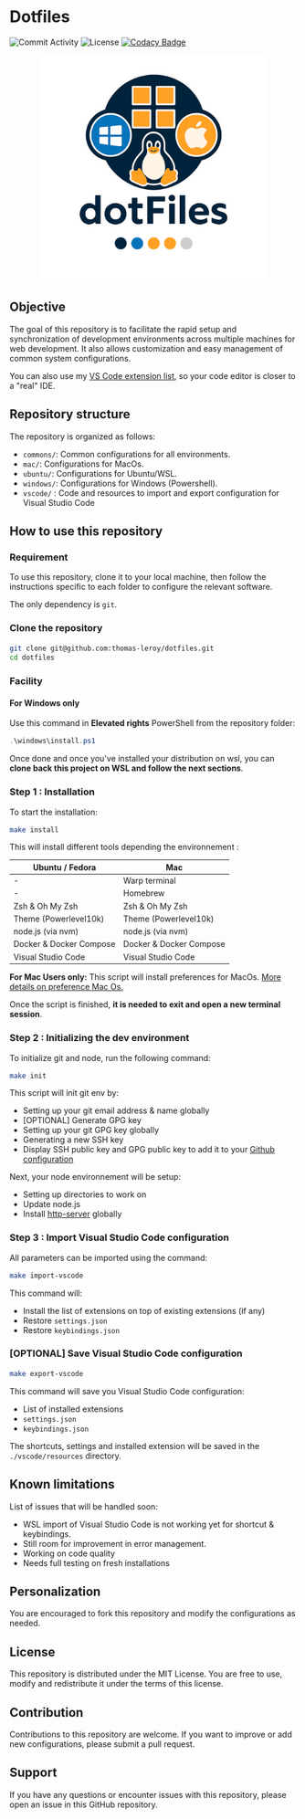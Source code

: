 # Dotfiles

![Commit Activity](https://img.shields.io/github/commit-activity/m/thomas-leroy/dotfiles)
![License](https://img.shields.io/github/license/thomas-leroy/dotfiles)
[![Codacy Badge](https://app.codacy.com/project/badge/Grade/6a363d98c12c4145a3a731baa8b6e34b)](https://app.codacy.com/gh/thomas-leroy/dotfiles/dashboard?utm_source=gh&utm_medium=referral&utm_content=&utm_campaign=Badge_grade)

<p align="center">
  <img src="https://github.com/thomas-leroy/dotfiles/blob/main/assets/logo.png" alt="Dotfiles Logo" style="display:block;margin:auto;width:400px;height:400px;object-fit:contain;">
</p>

## Objective

The goal of this repository is to facilitate the rapid setup and synchronization of development environments across multiple machines for web development. It also allows customization and easy management of common system configurations.

You can also use my [VS Code extension list](vscode/resources/features.md), so your code editor is closer to a "real" IDE.

## Repository structure

The repository is organized as follows:

- `commons/`: Common configurations for all environments.
- `mac/`: Configurations for MacOs.
- `ubuntu/`: Configurations for Ubuntu/WSL.
- `windows/`: Configurations for Windows (Powershell).
- `vscode/` : Code and resources to import and export configuration for Visual Studio Code

## How to use this repository

### Requirement

To use this repository, clone it to your local machine, then follow the instructions specific to each folder to configure the relevant software.

The only dependency is `git`.

### Clone the repository

```bash
git clone git@github.com:thomas-leroy/dotfiles.git
cd dotfiles
```

### Facility

#### For Windows only

Use this command in **Elevated rights** PowerShell from the repository folder:

```powershell
.\windows\install.ps1
```

Once done and once you've installed your distribution on wsl, you can **clone back this project on WSL and follow the next sections**.

### Step 1 : Installation

To start the installation:

```bash
make install
```

This will install different tools depending the environnement :

| Ubuntu / Fedora         | Mac                     |
|-------------------------|-------------------------|
| -                       | Warp terminal           |
| -                       | Homebrew                |
| Zsh & Oh My Zsh         | Zsh & Oh My Zsh         |
| Theme (Powerlevel10k)   | Theme (Powerlevel10k)   |
| node.js (via nvm)       | node.js (via nvm)       |
| Docker & Docker Compose | Docker & Docker Compose |
| Visual Studio Code      | Visual Studio Code      |

**For Mac Users only:** This script will install preferences for MacOs. [More details on preference Mac Os.](mac/preferences-mac.md)

Once the script is finished, **it is needed to exit and open a new terminal session**.

### Step 2 : Initializing the dev environment

To initialize git and node, run the following command:

```bash
make init
```

This script will init git env by:

- Setting up your git email address & name globally
- [OPTIONAL] Generate GPG key
- Setting up your git GPG key globally
- Generating a new SSH key
- Display SSH public key and GPG public key to add it to your [Github configuration](https://github.com/settings/keys)

Next, your node environnement will be setup:

- Setting up directories to work on
- Update node.js
- Install [http-server](https://www.npmjs.com/package/http-server) globally

### Step 3 : Import Visual Studio Code configuration

All parameters can be imported using the command:

```bash
make import-vscode
```

This command will:

- Install the list of extensions on top of existing extensions (if any)
- Restore `settings.json`
- Restore `keybindings.json`

### [OPTIONAL] Save Visual Studio Code configuration

```bash
make export-vscode
```

This command will save you Visual Studio Code configuration:

- List of installed extensions
- `settings.json`
- `keybindings.json`

The shortcuts, settings and installed extension will be saved in the `./vscode/resources` directory.

## Known limitations

List of issues that will be handled soon:

- WSL import of Visual Studio Code is not working yet for shortcut & keybindings.
- Still room for improvement in error management.
- Working on code quality
- Needs full testing on fresh installations

## Personalization

You are encouraged to fork this repository and modify the configurations as needed.

## License

This repository is distributed under the MIT License. You are free to use, modify and redistribute it under the terms of this license.

## Contribution

Contributions to this repository are welcome. If you want to improve or add new configurations, please submit a pull request.

## Support

If you have any questions or encounter issues with this repository, please open an issue in this GitHub repository.
